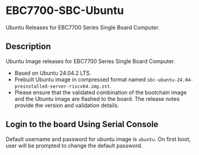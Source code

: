 # EBC7700-SBC-Ubuntu
Ubuntu Releases for EBC7700 Series Single Board Computer.

## Description

Ubuntu Image releases for EBC7700 Series Single Board Computer.
- Based on Ubuntu 24.04.2 LTS.
- Prebuilt Ubuntu image in compressed format named `sbc-ubuntu-24.04-preinstalled-server-riscv64.img.zst`.
- Please ensure that the validated combination of the bootchain image and the Ubuntu image are flashed to the board. The release notes provide the version and validation details.

## Login to the board Using Serial Console

Default username and password for ubuntu image is `ubuntu`.
On first boot, user will be prompted to change the default password.
